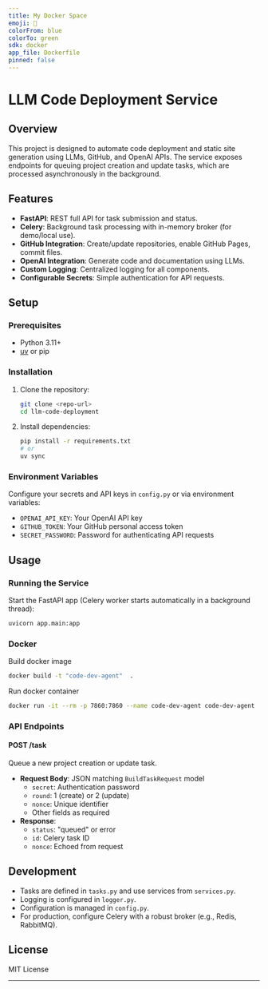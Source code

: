 ```yaml
---
title: My Docker Space
emoji: 🐳
colorFrom: blue
colorTo: green
sdk: docker
app_file: Dockerfile
pinned: false
---
```

# LLM Code Deployment Service

## Overview
This project is designed to automate code deployment and static site generation using LLMs, GitHub, and OpenAI APIs. The service exposes endpoints for queuing project creation and update tasks, which are processed asynchronously in the background.

## Features
- **FastAPI**: REST full API for task submission and status.
- **Celery**: Background task processing with in-memory broker (for demo/local use).
- **GitHub Integration**: Create/update repositories, enable GitHub Pages, commit files.
- **OpenAI Integration**: Generate code and documentation using LLMs.
- **Custom Logging**: Centralized logging for all components.
- **Configurable Secrets**: Simple authentication for API requests.

## Setup
### Prerequisites
- Python 3.11+
- [uv](https://docs.astral.sh/uv/) or pip

### Installation
1. Clone the repository:
   ```bash
   git clone <repo-url>
   cd llm-code-deployment
   ```
2. Install dependencies:
   ```bash
   pip install -r requirements.txt
   # or
   uv sync
   ```

### Environment Variables
Configure your secrets and API keys in `config.py` or via environment variables:
- `OPENAI_API_KEY`: Your OpenAI API key
- `GITHUB_TOKEN`: Your GitHub personal access token
- `SECRET_PASSWORD`: Password for authenticating API requests

## Usage
### Running the Service
Start the FastAPI app (Celery worker starts automatically in a background thread):
```bash
uvicorn app.main:app
```

### Docker
Build docker image
```bash
docker build -t "code-dev-agent"  . 
```
Run docker container
```bash
docker run -it --rm -p 7860:7860 --name code-dev-agent code-dev-agent
```

### API Endpoints
#### POST /task
Queue a new project creation or update task.
- **Request Body**: JSON matching `BuildTaskRequest` model
  - `secret`: Authentication password
  - `round`: 1 (create) or 2 (update)
  - `nonce`: Unique identifier
  - Other fields as required
- **Response**:
  - `status`: "queued" or error
  - `id`: Celery task ID
  - `nonce`: Echoed from request

## Development
- Tasks are defined in `tasks.py` and use services from `services.py`.
- Logging is configured in `logger.py`.
- Configuration is managed in `config.py`.
- For production, configure Celery with a robust broker (e.g., Redis, RabbitMQ).

## License
MIT License

---

